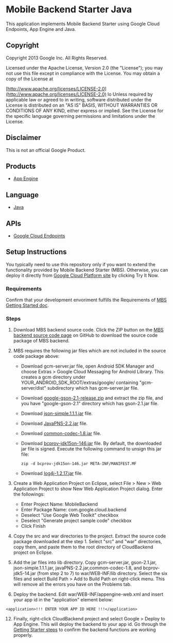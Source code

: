 # Mobile Backend Starter Java

This application implements Mobile Backend Starter using Google Cloud Endpoints, App Engine and Java.

## Copyright
Copyright 2013 Google Inc. All Rights Reserved.

Licensed under the Apache License, Version 2.0 (the "License"); you may not use this file except in compliance with the License. You may obtain a copy of the License at

[http://www.apache.org/licenses/LICENSE-2.0](http://www.apache.org/licenses/LICENSE-2.0)
lo
Unless required by applicable law or agreed to in writing, software distributed under the License is distributed on an "AS IS" BASIS, WITHOUT WARRANTIES OR CONDITIONS OF ANY KIND, either express or implied. See the License for the specific language governing permissions and limitations under the License.

## Disclaimer
This is not an official Google Product.

## Products
- [App Engine][1]

## Language
- [Java][3]

## APIs
- [Google Cloud Endpoints][2]

## Setup Instructions
You typically need to use this repository only if you want to extend the functionality provided by Mobile Backend Starter (MBS). Otherwise, you can deploy it directly from [Google Cloud Platform site](https://cloud.google.com/solutions/mobile) by clicking Try It Now.

### Requirements
Confirm that your development envoriment fulfills the Requirements of [MBS Getting Started doc](https://developers.google.com/cloud/samples/mbs/getting_started).

### Steps

1. Download MBS backend source code.  Click the ZIP button on the [MBS backend source code page](https://github.com/GoogleCloudPlatform/solutions-mobile-backend-starter-java) on GitHub to download the source code package of MBS backend.

2. MBS requires the following jar files which are not included in the source code package above:
   * Download gcm-server.jar file, open Android SDK Manager and choose Extras > Google Cloud Messaging for Android Library. This creates a gcm directory under YOUR_ANDROID_SDK_ROOT/extras/google/ containing "gcm-server/dist" subdirectory which has gcm-server.jar file.
   * Download [google-gson-2.1-release.zip](https://google-gson.googlecode.com/files/google-gson-2.1-release.zip) and extract the zip file, and you have "google-gson-2.1" directory which has gson-2.1.jar file.
   * Download [json-simple.1.1.1.jar](https://json-simple.googlecode.com/files/json-simple-1.1.1.jar) file.
   * Download [JavaPNS-2.2.jar](https://code.google.com/p/javapns/downloads/list) file.
   * Download [common-codec-1.8.jar](http://commons.apache.org/proper/commons-codec/download_code) file.
   * Download [bcprov-jdk15on-146.jar](http://www.bouncycastle.org/download/bcprov-jdk15on-146.jar) file.  By default, the downloaded jar file is signed.  Execute the following command to unsign this jar file:

         zip -d bcprov-jdk15on-146.jar META-INF/MANIFEST.MF

   * Download [log4j-1.2.17.jar](http://logging.apache.org/log4j/1.2/download.html) file.

8. Create a Web Application Project on Eclipse, select File > New > Web Application Project to show New Web Application Project dialog. Enter the followings:

   - Enter Project Name: MobileBackend
   - Enter Package Name: com.google.cloud.backend
   - Deselect "Use Google Web Toolkit" checkbox
   - Deselect "Generate project sample code" checkbox
   - Click Finish

9. Copy the src and war directories to the project. Extract the source code package downloaded at the step 1. Select "src" and "war" directories, copy them, and paste them to the root directory of CloudBackend project on Eclipse.

10. Add the jar files into lib directory.  Copy gcm-server.jar, gson-2.1.jar, json-simple.1.1.1.jar, javaPNS-2.2.jar,common-codec-1.8, and bcprov-jdk5-14.jar (from step 2 to 7) to war/WEB-INF/lib directory. Select the six files and select Build Path > Add to Build Path on right-click menu. This will remove all the errors you have on the Problems tab.

11. Deploy the backend.  Edit war/WEB-INF/appengine-web.xml and insert your app id in the "application" element below:

  `<application>!!! ENTER YOUR APP ID HERE !!!</application>`

12. Finally, right-click CloudBackend project and select Google > Deploy to App Engine. This will deploy the backend to your app id. Go through the [Getting Starter steps](https://developers.google.com/cloud/samples/mbs/getting_started) to confirm the backend functions are working properly.

[1]: https://developers.google.com/appengine
[2]: https://developers.google.com/appengine/docs/java/endpoints/
[3]: http://java.com/en/

